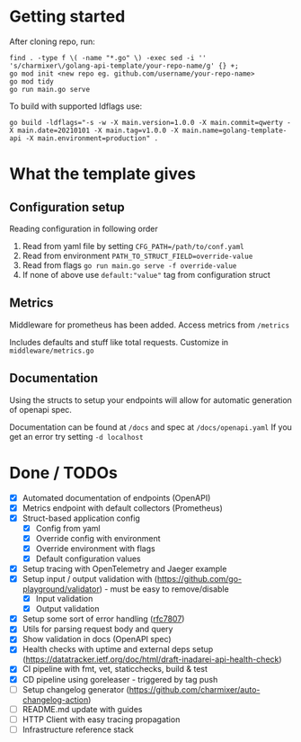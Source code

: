 # Getting started

After cloning repo, run:

```
find . -type f \( -name "*.go" \) -exec sed -i '' 's/charmixer\/golang-api-template/your-repo-name/g' {} +;
go mod init <new repo eg. github.com/username/your-repo-name>
go mod tidy
go run main.go serve
```

To build with supported ldflags use:
```
go build -ldflags="-s -w -X main.version=1.0.0 -X main.commit=qwerty -X main.date=20210101 -X main.tag=v1.0.0 -X main.name=golang-template-api -X main.environment=production" .
```

# What the template gives

## Configuration setup

Reading configuration in following order

1. Read from yaml file by setting `CFG_PATH=/path/to/conf.yaml`
2. Read from environment `PATH_TO_STRUCT_FIELD=override-value`
3. Read from flags `go run main.go serve -f override-value`
4. If none of above use `default:"value"` tag from configuration struct

## Metrics

Middleware for prometheus has been added. Access metrics from `/metrics`

Includes defaults and stuff like total requests. Customize in `middleware/metrics.go`

## Documentation

Using the structs to setup your endpoints will allow for automatic generation of openapi spec.

Documentation can be found at `/docs` and spec at `/docs/openapi.yaml`
If you get an error try setting `-d localhost`

# Done / TODOs

- [x] Automated documentation of endpoints (OpenAPI)
- [x] Metrics endpoint with default collectors (Prometheus)
- [x] Struct-based application config
  - [x] Config from yaml
  - [x] Override config with environment
  - [x] Override environment with flags
  - [x] Default configuration values
- [x] Setup tracing with OpenTelemetry and Jaeger example
- [x] Setup input / output validation with (https://github.com/go-playground/validator) - must be easy to remove/disable
  - [x] Input validation
  - [x] Output validation
- [x] Setup some sort of error handling ([rfc7807](https://datatracker.ietf.org/doc/html/rfc7807))
- [x] Utils for parsing request body and query
- [x] Show validation in docs (OpenAPI spec)
- [x] Health checks with uptime and external deps setup (https://datatracker.ietf.org/doc/html/draft-inadarei-api-health-check)
- [x] CI pipeline with fmt, vet, staticchecks, build & test
- [x] CD pipeline using goreleaser - triggered by tag push
- [ ] Setup changelog generator (https://github.com/charmixer/auto-changelog-action)
- [ ] README.md update with guides
- [ ] HTTP Client with easy tracing propagation
- [ ] Infrastructure reference stack

